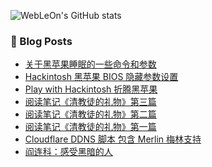 
![WebLeOn's GitHub stats](https://github-readme-stats.vercel.app/api?username=webleon&hide=issues&show_icons=true)

### 📒 Blog Posts

<!-- BLOG-POST-LIST:START -->
- [关于黑苹果睡眠的一些命令和参数](https://www.webleon.me/2021/08/blog-post.html)
- [Hackintosh 黑苹果 BIOS 隐藏参数设置](https://www.webleon.me/2020/04/bios.html)
- [Play with Hackintosh 折腾黑苹果](https://www.webleon.me/2020/04/play-with-hackintosh.html)
- [阅读笔记《清教徒的礼物》第三篇](https://www.webleon.me/2020/03/blog-post.html)
- [阅读笔记《清教徒的礼物》第二篇](https://www.webleon.me/2020/03/blog-post_7.html)
- [阅读笔记《清教徒的礼物》第一篇](https://www.webleon.me/2020/03/blog-post_6.html)
- [Cloudflare DDNS 脚本 包含 Merlin 梅林支持](https://www.webleon.me/2017/08/cloudflare-ddns-merlin.html)
- [阎连科：感受黑暗的人](https://www.webleon.me/2017/08/blog-post.html)
<!-- BLOG-POST-LIST:END -->
